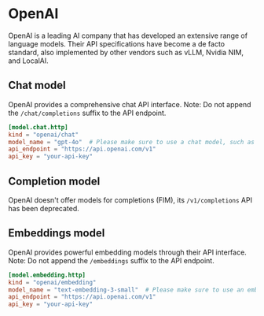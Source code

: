 # OpenAI

OpenAI is a leading AI company that has developed an extensive range of language models. Their API specifications have become a de facto standard, also implemented by other vendors such as vLLM, Nvidia NIM, and LocalAI.

## Chat model

OpenAI provides a comprehensive chat API interface. Note: Do not append the `/chat/completions` suffix to the API endpoint.

```toml title="~/.tabby/config.toml"
[model.chat.http]
kind = "openai/chat"
model_name = "gpt-4o"  # Please make sure to use a chat model, such as gpt-4o
api_endpoint = "https://api.openai.com/v1"
api_key = "your-api-key"
```

## Completion model

OpenAI doesn't offer models for completions (FIM), its `/v1/completions` API has been deprecated.

## Embeddings model

OpenAI provides powerful embedding models through their API interface. Note: Do not append the `/embeddings` suffix to the API endpoint.

```toml title="~/.tabby/config.toml"
[model.embedding.http]
kind = "openai/embedding"
model_name = "text-embedding-3-small"  # Please make sure to use an embedding model, such as text-embedding-3-small
api_endpoint = "https://api.openai.com/v1"
api_key = "your-api-key"
```
